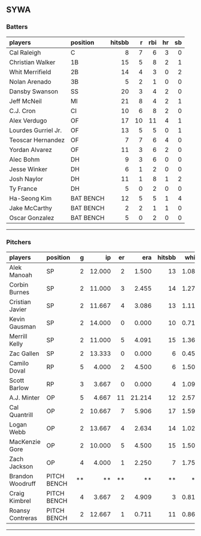 ## SYWA

### Batters

 
|players             |position  | hitsbb|  r| rbi| hr| sb| 
|:-------------------|:---------|------:|--:|---:|--:|--:| 
|Cal Raleigh         |C         |      8|  7|   6|  3|  0| 
|Christian Walker    |1B        |     15|  5|   8|  2|  1| 
|Whit Merrifield     |2B        |     14|  4|   3|  0|  2| 
|Nolan Arenado       |3B        |      5|  2|   1|  0|  0| 
|Dansby Swanson      |SS        |     20|  3|   4|  2|  0| 
|Jeff McNeil         |MI        |     21|  8|   4|  2|  1| 
|C.J. Cron           |CI        |     10|  6|   8|  2|  0| 
|Alex Verdugo        |OF        |     17| 10|  11|  4|  1| 
|Lourdes Gurriel Jr. |OF        |     13|  5|   5|  0|  1| 
|Teoscar Hernandez   |OF        |      7|  7|   6|  4|  0| 
|Yordan Alvarez      |OF        |     11|  3|   6|  2|  0| 
|Alec Bohm           |DH        |      9|  3|   6|  0|  0| 
|Jesse Winker        |DH        |      6|  1|   2|  0|  0| 
|Josh Naylor         |DH        |     11|  1|   8|  1|  2| 
|Ty France           |DH        |      5|  0|   2|  0|  0| 
|Ha-Seong Kim        |BAT BENCH |     12|  5|   5|  1|  4| 
|Jake McCarthy       |BAT BENCH |      2|  2|   1|  1|  0| 
|Oscar Gonzalez      |BAT BENCH |      5|  0|   2|  0|  0| 


* * *

### Pitchers

 
|players          |position    |  g|     ip| er|    era| hitsbb|  whip| so|  w| sv| 
|:----------------|:-----------|--:|------:|--:|------:|------:|-----:|--:|--:|--:| 
|Alek Manoah      |SP          |  2| 12.000|  2|  1.500|     13| 1.083| 12|  0|  0| 
|Corbin Burnes    |SP          |  2| 11.000|  3|  2.455|     14| 1.273| 10|  1|  0| 
|Cristian Javier  |SP          |  2| 11.667|  4|  3.086|     13| 1.114| 16|  0|  0| 
|Kevin Gausman    |SP          |  2| 14.000|  0|  0.000|     10| 0.714| 24|  1|  0| 
|Merrill Kelly    |SP          |  2| 11.000|  5|  4.091|     15| 1.364| 12|  1|  0| 
|Zac Gallen       |SP          |  2| 13.333|  0|  0.000|      6| 0.450| 23|  2|  0| 
|Camilo Doval     |RP          |  5|  4.000|  2|  4.500|      6| 1.500|  5|  0|  2| 
|Scott Barlow     |RP          |  3|  3.667|  0|  0.000|      4| 1.091|  5|  0|  3| 
|A.J. Minter      |OP          |  5|  4.667| 11| 21.214|     12| 2.571|  8|  0|  2| 
|Cal Quantrill    |OP          |  2| 10.667|  7|  5.906|     17| 1.594|  4|  0|  0| 
|Logan Webb       |OP          |  2| 13.667|  4|  2.634|     14| 1.024| 15|  1|  0| 
|MacKenzie Gore   |OP          |  2| 10.000|  5|  4.500|     15| 1.500| 14|  1|  0| 
|Zach Jackson     |OP          |  4|  4.000|  1|  2.250|      7| 1.750|  5|  2|  0| 
|Brandon Woodruff |PITCH BENCH | **|     **| **|     **|     **|    **| **| **| **| 
|Craig Kimbrel    |PITCH BENCH |  4|  3.667|  2|  4.909|      3| 0.818|  6|  1|  2| 
|Roansy Contreras |PITCH BENCH |  2| 12.667|  1|  0.711|     11| 0.868| 13|  2|  0| 


* * *


